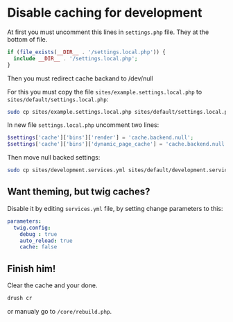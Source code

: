 # Disable caching for development

At first you must uncomment this lines in `settings.php` file. They at the bottom of file.

~~~php
if (file_exists(__DIR__ . '/settings.local.php')) {
  include __DIR__ . '/settings.local.php';
}
~~~

Then you must redirect cache backand to /dev/null

For this you must copy the file `sites/example.settings.local.php` to `sites/default/settings.local.php`:

~~~bash
sudo cp sites/example.settings.local.php sites/default/settings.local.php
~~~

In new file `settings.local.php` uncomment two lines:

~~~php
$settings['cache']['bins']['render'] = 'cache.backend.null';
$settings['cache']['bins']['dynamic_page_cache'] = 'cache.backend.null';
~~~

Then move null backed settings:

~~~bash
sudo cp sites/development.services.yml sites/default/development.services.yml
~~~

## Want theming, but twig caches?

Disable it by editing `services.yml` file, by setting change parameters to this:

~~~yml
parameters:
  twig.config:
    debug : true
    auto_reload: true
    cache: false
~~~

## Finish him!

Clear the cache and your done.

~~~bash
drush cr
~~~

or manualy go to `/core/rebuild.php`.


